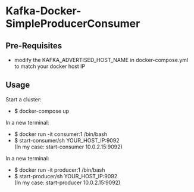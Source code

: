 # Kafka-Docker-SimpleProducerConsumer

## Pre-Requisites
* modify the KAFKA_ADVERTISED_HOST_NAME in docker-compose.yml to match your docker host IP

## Usage
Start a cluster:
* $ docker-compose up

In a new terminal:
* $ docker run -it consumer:1 /bin/bash
* $ start-consumer/sh YOUR_HOST_IP:9092 <br />
(In my case: start-consumer 10.0.2.15:9092)

In a new terminal:
* $ docker run -it producer:1 /bin/bash
* $ start-producer/sh YOUR_HOST_IP:9092 <br />
(In my case: start-producer 10.0.2.15:9092)
